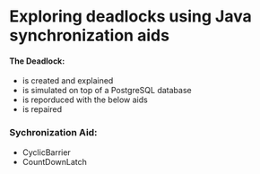 # Exploring deadlocks using Java synchronization aids

#### The Deadlock:
* is created and explained
* is simulated on top of a PostgreSQL database
* is reporduced with the below aids
* is repaired

### Sychronization Aid:
* CyclicBarrier
* CountDownLatch
